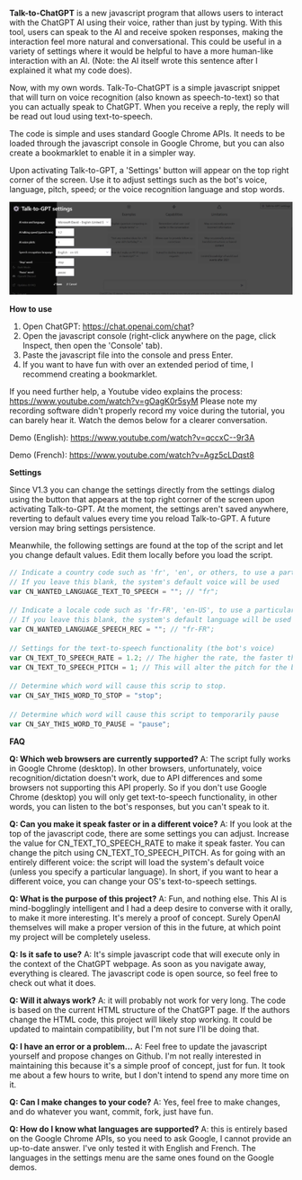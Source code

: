 **Talk-to-ChatGPT** is a new javascript program that allows users to interact with the ChatGPT AI using their voice, rather than just by typing. With this tool, users can speak to the AI and receive spoken responses, making the interaction feel more natural and conversational. This could be useful in a variety of settings where it would be helpful to have a more human-like interaction with an AI. (Note: the AI itself wrote this sentence after I explained it what my code does).

Now, with my own words. Talk-To-ChatGPT is a simple javascript snippet that will turn on voice recognition (also known as speech-to-text) so that you can actually speak to ChatGPT. When you receive a reply, the reply will be read out loud using text-to-speech.

The code is simple and uses standard Google Chrome APIs. It needs to be loaded through the javascript console in Google Chrome, but you can also create a bookmarklet to enable it in a simpler way.

Upon activating Talk-to-GPT, a 'Settings' button will appear on the top right corner of the screen. Use it to adjust settings such as the bot's voice, language, pitch, speed; or the voice recognition language and stop words. 


![Settings dialog](/images/settings.png?raw=true "Settings dialog")


**How to use**

1. Open ChatGPT: https://chat.openai.com/chat?
2. Open the javascript console (right-click anywhere on the page, click Inspect, then open the 'Console' tab).
3. Paste the javascript file into the console and press Enter.
4. If you want to have fun with over an extended period of time, I recommend creating a bookmarklet.

If you need further help, a Youtube video explains the process: https://www.youtube.com/watch?v=gOagK0r5syM Please note my recording software didn't properly record my voice during the tutorial, you can barely hear it. Watch the demos below for a clearer conversation.

Demo (English): https://www.youtube.com/watch?v=qccxC--9r3A

Demo (French): https://www.youtube.com/watch?v=Agz5cLDqst8


**Settings**

Since V1.3 you can change the settings directly from the settings dialog using the button that appears at the top right corner of the screen upon activating Talk-to-GPT. At the moment, the settings aren't saved anywhere, reverting to default values every time you reload Talk-to-GPT. A future version may bring settings persistence.

Meanwhile, the following settings are found at the top of the script and let you change default values. Edit them locally before you load the script.
```js
// Indicate a country code such as 'fr', 'en', or others, to use a particular language for the text-to-speech functionality (reading the bot's messages out loud)
// If you leave this blank, the system's default voice will be used
var CN_WANTED_LANGUAGE_TEXT_TO_SPEECH = ""; // "fr";

// Indicate a locale code such as 'fr-FR', 'en-US', to use a particular language for the speech recognition functionality (when you speak into the mic)
// If you leave this blank, the system's default language will be used
var CN_WANTED_LANGUAGE_SPEECH_REC = ""; // "fr-FR";

// Settings for the text-to-speech functionality (the bot's voice)
var CN_TEXT_TO_SPEECH_RATE = 1.2; // The higher the rate, the faster the bot will speak
var CN_TEXT_TO_SPEECH_PITCH = 1; // This will alter the pitch for the bot's voice

// Determine which word will cause this scrip to stop.
var CN_SAY_THIS_WORD_TO_STOP = "stop";

// Determine which word will cause this script to temporarily pause
var CN_SAY_THIS_WORD_TO_PAUSE = "pause";
```


**FAQ**

**Q: Which web browsers are currently supported?** 
A: The script fully works in Google Chrome (desktop). In other browsers, unfortunately, voice recognition/dictation doesn't work, due to API differences and some browsers not supporting
this API properly. So if you don't use Google Chrome (desktop) you will only get text-to-speech functionality, in other words, you can listen to the bot's responses, but you can't speak to it.

**Q: Can you make it speak faster or in a different voice?** A: If you look at the top of the javascript code, there are some settings you can adjust. Increase the value for CN_TEXT_TO_SPEECH_RATE to make it speak faster. You can change the pitch using CN_TEXT_TO_SPEECH_PITCH. As for going with an entirely different voice: the script will load the system's default voice (unless you specify a particular language). In short, if you want to hear a different voice, you can change your OS's text-to-speech settings.

**Q: What is the purpose of this project?**
A: Fun, and nothing else. This AI is mind-bogglingly intelligent and I had a deep desire to converse with it orally, to make it more interesting. It's merely a proof of concept. Surely OpenAI themselves will make a proper version of this in the future, at which point my project will be completely useless.

**Q: Is it safe to use?**
A: It's simple javascript code that will execute only in the context of the ChatGPT webpage. As soon as you navigate away, everything is cleared. The javascript code is open source, so feel free to check out what it does.

**Q: Will it always work?**
A: it will probably not work for very long. The code is based on the current HTML structure of the ChatGPT page. If the authors change the HTML code, this project will likely stop working. It could be updated to maintain compatibility, but I'm not sure I'll be doing that.

**Q: I have an error or a problem...**
A: Feel free to update the javascript yourself and propose changes on Github. I'm not really interested in maintaining this because it's a simple proof of concept, just for fun. It took me about a few hours to write, but I don't intend to spend any more time on it.

**Q: Can I make changes to your code?**
A: Yes, feel free to make changes, and do whatever you want, commit, fork, just have fun.

**Q: How do I know what languages are supported?**
A: this is entirely based on the Google Chrome APIs, so you need to ask Google, I cannot provide an up-to-date answer. I've only tested it with English and French. The languages in the settings menu are the same ones found on the Google demos.
